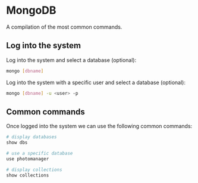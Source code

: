 # MongoDB

A compilation of the most common commands.

## Log into the system

Log into the system and select a database (optional):
```bash
mongo [dbname]
```

Log into the system with a specific user and select a database (optional):
```bash
mongo [dbname] -u <user> -p
```

## Common commands

Once logged into the system we can use the following common commands:

```bash
# display databases
show dbs

# use a specific database
use photomanager

# display collections
show collections
```

